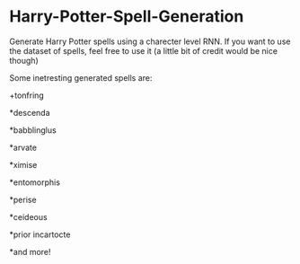 # Harry-Potter-Spell-Generation
Generate Harry Potter spells using a charecter level RNN.
If you want to use the dataset of spells, feel free to use it (a little bit of credit would be nice though)

Some inetresting generated spells are:

+tonfring

*descenda

*babblinglus

*arvate

*ximise

*entomorphis

*perise

*ceideous

*prior incartocte

*and more!
